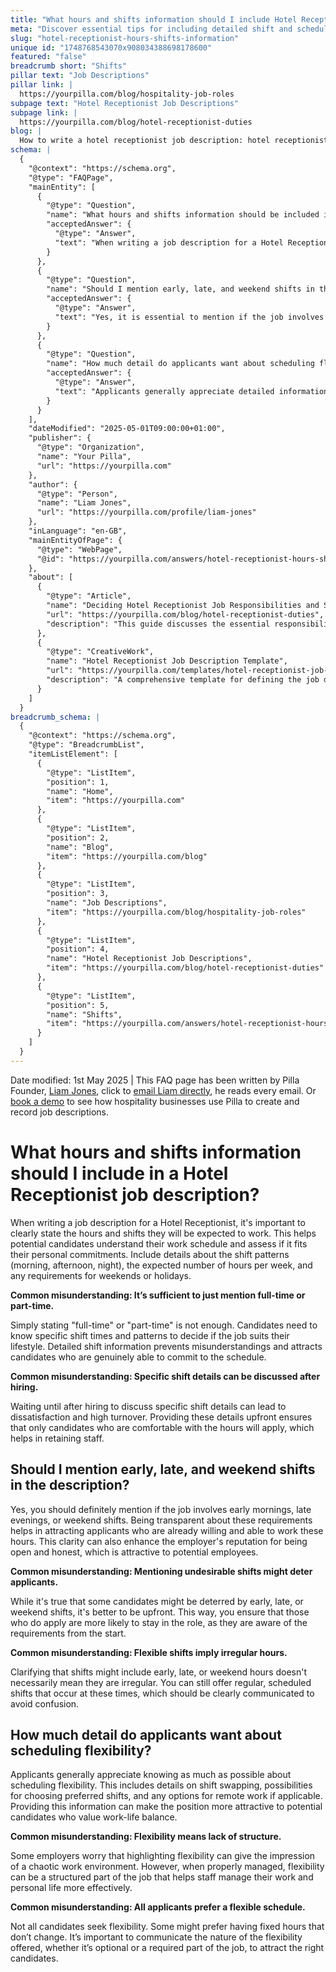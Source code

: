 ```yaml
---
title: "What hours and shifts information should I include Hotel Receptionist job description?"
meta: "Discover essential tips for including detailed shift and scheduling information in a Hotel Receptionist job description to attract suitable candidates."
slug: "hotel-receptionist-hours-shifts-information"
unique id: "1748768543070x908034388698178600"
featured: "false"
breadcrumb short: "Shifts"
pillar text: "Job Descriptions"
pillar link: |
  https://yourpilla.com/blog/hospitality-job-roles
subpage text: "Hotel Receptionist Job Descriptions"
subpage link: |
  https://yourpilla.com/blog/hotel-receptionist-duties
blog: |
  How to write a hotel receptionist job description: hotel receptionist job description template included.
schema: |
  {
    "@context": "https://schema.org",
    "@type": "FAQPage",
    "mainEntity": [
      {
        "@type": "Question",
        "name": "What hours and shifts information should be included in a Hotel Receptionist job description?",
        "acceptedAnswer": {
          "@type": "Answer",
          "text": "When writing a job description for a Hotel Receptionist, clearly state the hours and shifts they will be expected to work. Include details about the shift patterns (morning, afternoon, night), the expected number of hours per week, and any requirements for weekends or holidays. This ensures potential candidates understand their work schedule and can assess if it fits their personal commitments."
        }
      },
      {
        "@type": "Question",
        "name": "Should I mention early, late, and weekend shifts in the description?",
        "acceptedAnswer": {
          "@type": "Answer",
          "text": "Yes, it is essential to mention if the job involves early mornings, late evenings, or weekend shifts in the description. Being transparent about these requirements helps in attracting applicants who are already willing and able to work these hours. This clarity can also enhance the employer's reputation for being open and honest, which is attractive to potential employees."
        }
      },
      {
        "@type": "Question",
        "name": "How much detail do applicants want about scheduling flexibility?",
        "acceptedAnswer": {
          "@type": "Answer",
          "text": "Applicants generally appreciate detailed information about scheduling flexibility. This includes details on shift swapping, possibilities for choosing preferred shifts, and any options for remote work if applicable. Providing this information can make the position more attractive to candidates who value work-life balance."
        }
      }
    ],
    "dateModified": "2025-05-01T09:00:00+01:00",
    "publisher": {
      "@type": "Organization",
      "name": "Your Pilla",
      "url": "https://yourpilla.com"
    },
    "author": {
      "@type": "Person",
      "name": "Liam Jones",
      "url": "https://yourpilla.com/profile/liam-jones"
    },
    "inLanguage": "en-GB",
    "mainEntityOfPage": {
      "@type": "WebPage",
      "@id": "https://yourpilla.com/answers/hotel-receptionist-hours-shifts-information"
    },
    "about": [
      {
        "@type": "Article",
        "name": "Deciding Hotel Receptionist Job Responsibilities and Skills",
        "url": "https://yourpilla.com/blog/hotel-receptionist-duties",
        "description": "This guide discusses the essential responsibilities and skills needed when hiring a Hotel Receptionist."
      },
      {
        "@type": "CreativeWork",
        "name": "Hotel Receptionist Job Description Template",
        "url": "https://yourpilla.com/templates/hotel-receptionist-job-description",
        "description": "A comprehensive template for defining the job description for a Hotel Receptionist position."
      }
    ]
  }
breadcrumb_schema: |
  {
    "@context": "https://schema.org",
    "@type": "BreadcrumbList",
    "itemListElement": [
      {
        "@type": "ListItem",
        "position": 1,
        "name": "Home",
        "item": "https://yourpilla.com"
      },
      {
        "@type": "ListItem",
        "position": 2,
        "name": "Blog",
        "item": "https://yourpilla.com/blog"
      },
      {
        "@type": "ListItem",
        "position": 3,
        "name": "Job Descriptions",
        "item": "https://yourpilla.com/blog/hospitality-job-roles"
      },
      {
        "@type": "ListItem",
        "position": 4,
        "name": "Hotel Receptionist Job Descriptions",
        "item": "https://yourpilla.com/blog/hotel-receptionist-duties"
      },
      {
        "@type": "ListItem",
        "position": 5,
        "name": "Shifts",
        "item": "https://yourpilla.com/answers/hotel-receptionist-hours-shifts-information"
      }
    ]
  }
---
```


Date modified: 1st May 2025 | This FAQ page has been written by Pilla Founder, [Liam Jones](https://yourpilla.com/profile/liam-jones), click to [email Liam directly](https://mailto:liam@yourpilla.com), he reads every email. Or [book a demo](https://calendly.com/pilla/demo) to see how hospitality businesses use Pilla to create and record job descriptions.

# What hours and shifts information should I include in a Hotel Receptionist job description?

When writing a job description for a Hotel Receptionist, it's important to clearly state the hours and shifts they will be expected to work. This helps potential candidates understand their work schedule and assess if it fits their personal commitments. Include details about the shift patterns (morning, afternoon, night), the expected number of hours per week, and any requirements for weekends or holidays.

**Common misunderstanding: It’s sufficient to just mention full-time or part-time.**

Simply stating "full-time" or "part-time" is not enough. Candidates need to know specific shift times and patterns to decide if the job suits their lifestyle. Detailed shift information prevents misunderstandings and attracts candidates who are genuinely able to commit to the schedule.

**Common misunderstanding: Specific shift details can be discussed after hiring.**

Waiting until after hiring to discuss specific shift details can lead to dissatisfaction and high turnover. Providing these details upfront ensures that only candidates who are comfortable with the hours will apply, which helps in retaining staff.

## Should I mention early, late, and weekend shifts in the description?

Yes, you should definitely mention if the job involves early mornings, late evenings, or weekend shifts. Being transparent about these requirements helps in attracting applicants who are already willing and able to work these hours. This clarity can also enhance the employer's reputation for being open and honest, which is attractive to potential employees.

**Common misunderstanding: Mentioning undesirable shifts might deter applicants.**

While it's true that some candidates might be deterred by early, late, or weekend shifts, it's better to be upfront. This way, you ensure that those who do apply are more likely to stay in the role, as they are aware of the requirements from the start.

**Common misunderstanding: Flexible shifts imply irregular hours.**

Clarifying that shifts might include early, late, or weekend hours doesn't necessarily mean they are irregular. You can still offer regular, scheduled shifts that occur at these times, which should be clearly communicated to avoid confusion.

## How much detail do applicants want about scheduling flexibility?

Applicants generally appreciate knowing as much as possible about scheduling flexibility. This includes details on shift swapping, possibilities for choosing preferred shifts, and any options for remote work if applicable. Providing this information can make the position more attractive to potential candidates who value work-life balance.

**Common misunderstanding: Flexibility means lack of structure.**

Some employers worry that highlighting flexibility can give the impression of a chaotic work environment. However, when properly managed, flexibility can be a structured part of the job that helps staff manage their work and personal life more effectively.

**Common misunderstanding: All applicants prefer a flexible schedule.**

Not all candidates seek flexibility. Some might prefer having fixed hours that don’t change. It’s important to communicate the nature of the flexibility offered, whether it’s optional or a required part of the job, to attract the right candidates.
